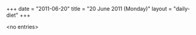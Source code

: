 +++
date = "2011-06-20"
title = "20 June 2011 (Monday)"
layout = "daily-diet"
+++


\<no entries\>

